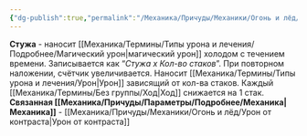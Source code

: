 ```yaml
---
{"dg-publish":true,"permalink":"/Механика/Причуды/Механики/Огонь и лёд/Стужа/","noteIcon":"","created":"2025-07-30T10:44:48.583+03:00","updated":"2025-07-29T23:53:07.899+03:00"}
---
```


**Стужа** - наносит [[Механика/Термины/Типы урона и лечения/Подробнее/Магический урон\|магический урон]] холодом с течением времени. Записывается как “*Стужа х Кол-во стаков*”. При повторном наложении, счётчик увеличивается. Наносит [[Механика/Термины/Типы урона и лечения/Урон\|Урон]] зависящий от кол-ва стаков. Каждый [[Механика/Термины/Без группы/Ход\|Ход]] снижается на 1 стак. 
**Связанная [[Механика/Причуды/Параметры/Подробнее/Механика\|Механика]]** - [[Механика/Причуды/Механики/Огонь и лёд/Урон от контраста\|Урон от контраста]]